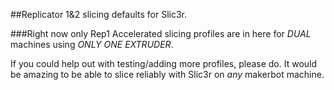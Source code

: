 ##Replicator 1&amp;2 slicing defaults for Slic3r.

###Right now only Rep1 Accelerated slicing profiles are in here for *DUAL* machines using *ONLY ONE EXTRUDER*.

If you could help out with testing/adding more profiles, please do.
It would be amazing to be able to slice reliably with Slic3r on *any* makerbot machine.
